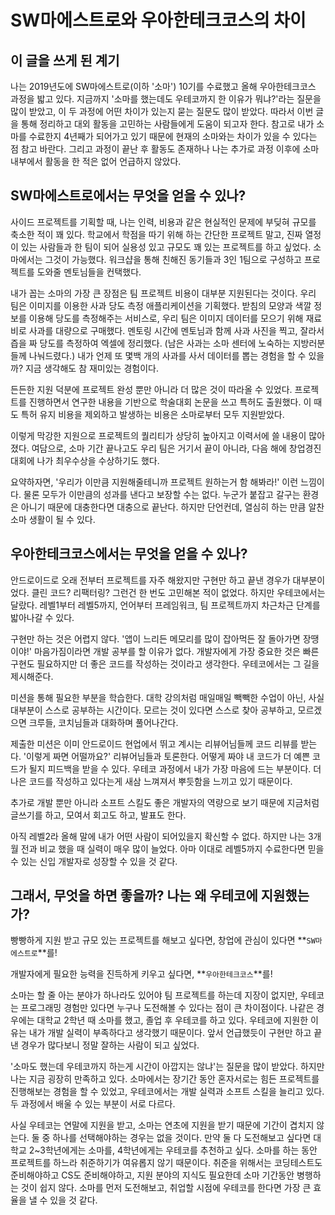 # SW마에스트로와 우아한테크코스의 차이
## 이 글을 쓰게 된 계기
나는 2019년도에 SW마에스트로(이하 '소마') 10기를 수료했고 올해 우아한테크코스 과정을 밟고 있다.
지금까지 '소마를 했는데도 우테코까지 한 이유가 뭐냐?'라는 질문을 많이 받았고, 이 두 과정에 어떤 차이가 있는지 묻는 질문도 많이 받았다. 따라서 이번 글을 통해 정리하고 대외 활동을 고민하는 사람들에게 도움이 되고자 한다.
참고로 내가 소마를 수료한지 4년째가 되어가고 있기 때문에 현재의 소마와는 차이가 있을 수 있다는 점 참고 바란다. 그리고 과정이 끝난 후 활동도 존재하나 나는 추가로 과정 이후에 소마 내부에서 활동을 한 적은 없어 언급하지 않았다.

## SW마에스트로에서는 무엇을 얻을 수 있나?
사이드 프로젝트를 기획할 때, 나는 인력, 비용과 같은 현실적인 문제에 부딪혀 규모를 축소한 적이 꽤 있다.
학교에서 학점을 따기 위해 하는 간단한 프로젝트 말고, 진짜 열정이 있는 사람들과 한 팀이 되어 실용성 있고 규모도 꽤 있는 프로젝트를 하고 싶었다.
소마에서는 그것이 가능했다. 워크샵을 통해 친해진 동기들과 3인 1팀으로 구성하고 프로젝트를 도와줄 멘토님들을 컨택했다.

내가 꼽는 소마의 가장 큰 장점은 팀 프로젝트 비용이 대부분 지원된다는 것이다.
우리 팀은 이미지를 이용한 사과 당도 측정 애플리케이션을 기획했다. 받침의 모양과 색깔 정보를 이용해 당도를 측정해주는 서비스로, 우리 팀은 이미지 데이터를 모으기 위해 재료비로 사과를 대량으로 구매했다. 멘토링 시간에 멘토님과 함께 사과 사진을 찍고, 잘라서 즙을 짜 당도를 측정하여 엑셀에 정리했다. (남은 사과는 소마 센터에 노숙하는 지방러분들께 나눠드렸다.)
내가 언제 또 몇백 개의 사과를 사서 데이터를 뽑는 경험을 할 수 있을까? 지금 생각해도 참 재미있는 경험이다.

든든한 지원 덕분에 프로젝트 완성 뿐만 아니라 더 많은 것이 따라올 수 있었다.
프로젝트를 진행하면서 연구한 내용을 기반으로 학술대회 논문을 쓰고 특허도 출원했다. 이 때도 특허 유지 비용을 제외하고 발생하는 비용은 소마로부터 모두 지원받았다.

이렇게 막강한 지원으로 프로젝트의 퀄리티가 상당히 높아지고 이력서에 쓸 내용이 많아졌다. 여담으로, 소마 기간 끝나고도 우리 팀은 거기서 끝이 아니라, 다음 해에 창업경진대회에 나가 최우수상을 수상하기도 했다.

요약하자면, '우리가 이만큼 지원해줄테니까 프로젝트 원하는거 함 해봐라!' 이런 느낌이다. 물론 모두가 이만큼의 성과를 낸다고 보장할 수는 없다. 누군가 붙잡고 갈구는 환경은 아니기 때문에 대충한다면 대충으로 끝난다. 하지만 단언컨데, 열심히 하는 만큼 알찬 소마 생활이 될 수 있다.

## 우아한테크코스에서는 무엇을 얻을 수 있나?
안드로이드로 오래 전부터 프로젝트를 자주 해왔지만 구현만 하고 끝낸 경우가 대부분이었다. 클린 코드? 리팩터링? 그런건 한 번도 고민해본 적이 없었다. 하지만 우테코에서는 달랐다. 레벨1부터 레벨5까지, 언어부터 프레임워크, 팀 프로젝트까지 차근차근 단계를 밟아나갈 수 있다.

구현만 하는 것은 어렵지 않다. '앱이 느리든 메모리를 많이 잡아먹든 잘 돌아가면 장땡이야!' 마음가짐이라면 개발 공부를 할 이유가 없다. 개발자에게 가장 중요한 것은 빠른 구현도 필요하지만 더 좋은 코드를 작성하는 것이라고 생각한다. 우테코에서는 그 길을 제시해준다.

미션을 통해 필요한 부분을 학습한다. 대학 강의처럼 매일매일 빽빽한 수업이 아닌, 사실 대부분이 스스로 공부하는 시간이다. 모르는 것이 있다면 스스로 찾아 공부하고, 모르겠으면 크루들, 코치님들과 대화하며 풀어나간다.

제출한 미션은 이미 안드로이드 현업에서 뛰고 계시는 리뷰어님들께 코드 리뷰를 받는다. '이렇게 짜면 어떨까요?' 리뷰어님들과 토론한다. 어떻게 짜야 내 코드가 더 예쁜 코드가 될지 피드백을 받을 수 있다. 우테코 과정에서 내가 가장 마음에 드는 부분이다. 더 나은 코드를 작성하고 있다는게 새삼 느껴져서 뿌듯함을 느끼고 있기 때문이다.

추가로 개발 뿐만 아니라 소프트 스킬도 좋은 개발자의 역량으로 보기 때문에 지금처럼 글쓰기를 하고, 모여서 회고도 하고, 발표도 한다. 

아직 레벨2라 올해 말에 내가 어떤 사람이 되어있을지 확신할 수 없다. 하지만 나는 3개월 전과 비교 했을 때 실력이 매우 많이 늘었다. 아마 이대로 레벨5까지 수료한다면 믿을 수 있는 신입 개발자로 성장할 수 있을 것 같다.

## 그래서, 무엇을 하면 좋을까? 나는 왜 우테코에 지원했는가?
빵빵하게 지원 받고 규모 있는 프로젝트를 해보고 싶다면, 창업에 관심이 있다면 **`SW마에스트로`**를!

개발자에게 필요한 능력을 진득하게 키우고 싶다면, **`우아한테크코스`**를!

소마는 할 줄 아는 분야가 하나라도 있어야 팀 프로젝트를 하는데 지장이 없지만, 우테코는 프로그래밍 경험만 있다면 누구나 도전해볼 수 있다는 점이 큰 차이점이다.
나같은 경우에는 대학교 2학년 때 소마를 했고, 졸업 후 우테코를 하고 있다. 우테코에 지원한 이유는 내가 개발 실력이 부족하다고 생각했기 때문이다. 앞서 언급했듯이 구현만 하고 끝낸 경우가 많다보니 정말 잘하는 사람이 되고 싶었다.

'소마도 했는데 우테코까지 하는게 시간이 아깝지는 않냐'는 질문을 많이 받았다. 하지만 나는 지금 굉장히 만족하고 있다. 소마에서는 장기간 동안 혼자서로는 힘든 프로젝트를 진행해보는 경험을 할 수 있었고, 우테코에서는 개발 실력과 소프트 스킬을 늘리고 있다. 두 과정에서 배울 수 있는 부분이 서로 다르다.

사실 우테코는 연말에 지원을 받고, 소마는 연초에 지원을 받기 때문에 기간이 겹치지 않는다. 둘 중 하나를 선택해야하는 경우는 없을 것이다.
만약 둘 다 도전해보고 싶다면 대학교 2~3학년에게는 소마를, 4학년에게는 우테코를 추천하고 싶다.
소마를 하는 동안 프로젝트를 하느라 취준하기가 여유롭지 않기 때문이다. 취준을 위해서는 코딩테스트도 준비해야하고 CS도 준비해야하고, 지원 분야의 지식도 필요한데 소마 기간동안 병행하는 것이 쉽지 않다. 소마를 먼저 도전해보고, 취업할 시점에 우테코를 한다면 가장 큰 효율을 낼 수 있을 것 같다.
